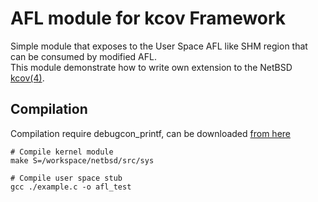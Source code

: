 # AFL module for kcov Framework
Simple module that exposes to the User Space AFL like SHM region that can be consumed by modified AFL.    
This module demonstrate how to write own extension to the NetBSD [kcov(4)](https://netbsd.gw.com/cgi-bin/man-cgi?kcov++NetBSD-current).

## Compilation
Compilation require debugcon_printf, can be downloaded [from here](https://github.com/krytarowski/debugcon_printf)

```
# Compile kernel module
make S=/workspace/netbsd/src/sys

# Compile user space stub 
gcc ./example.c -o afl_test
```
